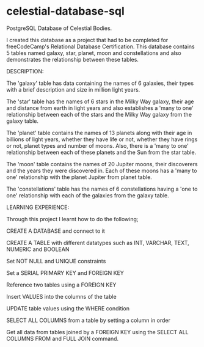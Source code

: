 # celestial-database-sql
PostgreSQL Database of Celestial Bodies.

I created this database as a project that had to be completed for freeCodeCamp's Relational Database Certification.
This database contains 5 tables named galaxy, star, planet, moon and constellations and also demonstrates the relationship between these tables.

DESCRIPTION:

The 'galaxy' table has data containing the names of 6 galaxies, their types with a brief description and size in million light years.

The 'star' table has the names of 6 stars in the Milky Way galaxy, their age and distance from earth in light years and also establishes a 'many to one' relationship between each of the stars and the Milky Way galaxy from the galaxy table.

The 'planet' table contains the names of 13 planets along with their age in billions of light years, whether they have life or not, whether they have rings or not, planet types and number of moons.  Also, there is a 'many to one' relationship between each of these planets and the Sun from the star table.

The 'moon' table contains the names of 20 Jupiter moons, their discoverers and the years they were discovered in. Each of these moons has a 'many to one' relationship with the planet Jupiter from planet table.

The 'constellations' table has the names of 6 constellations having a 'one to one' relationship with each of the galaxies from the galaxy table.

LEARNING EXPERIENCE:

Through this project I learnt how to do the following;

CREATE A DATABASE and connect to it

CREATE A TABLE with different datatypes such as INT, VARCHAR, TEXT, NUMERIC and BOOLEAN 

Set NOT NULL and UNIQUE constraints

Set a SERIAL PRIMARY KEY and FOREIGN KEY

Reference two tables using a FOREIGN KEY

Insert VALUES into the columns of the table

UPDATE table values using the WHERE condition

SELECT ALL COLUMNS from a table by setting a column in order

Get all data from tables joined by a FOREIGN KEY using the SELECT ALL COLUMNS FROM and FULL JOIN command.
